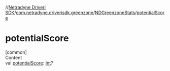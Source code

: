 //[Netradyne Driveri SDK](../../index.md)/[com.netradyne.driverisdk.greenzone](../index.md)/[NDGreenzoneStats](index.md)/[potentialScore](potential-score.md)



# potentialScore  
[common]  
Content  
val [potentialScore](potential-score.md): [Int](https://kotlinlang.org/api/latest/jvm/stdlib/kotlin/-int/index.html)?  



